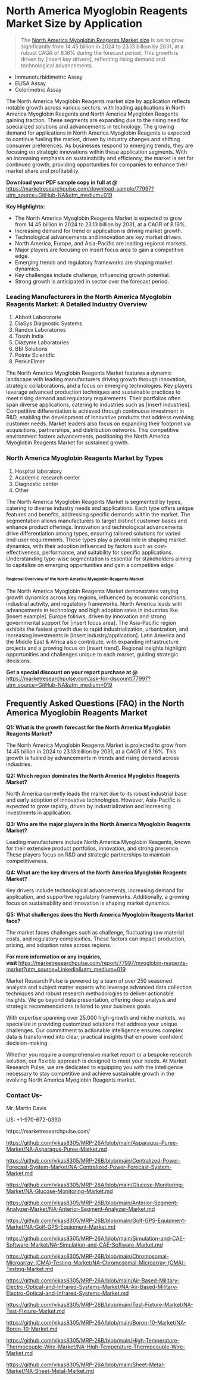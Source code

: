 
<h1>North America Myoglobin Reagents Market&nbsp;Size by Application</h1><blockquote><p>The <a href="https://marketresearchpulse.com/download-sample/77997?utm_source=GitHub-NA&amp;utm_medium=019">North America Myoglobin Reagents Market size</a> is set to grow significantly from 14.45 billion in 2024 to 23.13 billion by 2031, at a robust CAGR of 8.16% during the forecast period. This growth is driven by [insert key drivers], reflecting rising demand and technological advancements.</p></blockquote><ul><li>Immunoturbidimetric Assay<li> ELISA Assay<li> Colorimetric Assay</li></ul><p>The North America Myoglobin Reagents market size by application reflects notable growth across various sectors, with leading applications in North America Myoglobin Reagents and North America Myoglobin Reagents gaining traction. These segments are expanding due to the rising need for specialized solutions and advancements in technology. The growing demand for applications in North America Myoglobin Reagents is expected to continue fueling the market, driven by industry changes and shifting consumer preferences. As businesses respond to emerging trends, they are focusing on strategic innovations within these application segments. With an increasing emphasis on sustainability and efficiency, the market is set for continued growth, providing opportunities for companies to enhance their market share and profitability.</p><p><strong>Download your PDF sample copy in full at @ </strong><a href="https://marketresearchpulse.com/download-sample/77997?utm_source=GitHub-NA&amp;utm_medium=019">https://marketresearchpulse.com/download-sample/77997?utm_source=GitHub-NA&amp;utm_medium=019</a></p><p><strong>Key Highlights: </strong></p><ul><li>The North America Myoglobin Reagents Market is expected to grow from 14.45 billion in 2024 to 23.13 billion by 2031, at a CAGR of 8.16%.</li><li>Increasing demand for trend or application is driving market growth.</li><li>Technological advancements and innovation are key market drivers.</li><li>North America, Europe, and Asia-Pacific are leading regional markets.</li><li>Major players are focusing on insert focus area to gain a competitive edge.</li><li>Emerging trends and regulatory frameworks are shaping market dynamics.</li><li>Key challenges include challenge, influencing growth potential.</li><li>Strong growth is anticipated in sector over the forecast period.</li></ul><h3>Leading Manufacturers in the North America Myoglobin Reagents Market: A Detailed Industry Overview</h3><ol><li>Abbott Laboratorie</li><li>DiaSys Diagnostic Systems</li><li>Randox Laboratories</li><li>Tosoh India</li><li>Diazyme Laboratories</li><li>BBI Solutions</li><li>Pointe Scientific</li><li>PerkinElmer</li></ol><div class="flex max-w-full flex-col flex-grow"><div class="min-h-8 text-message flex w-full flex-col items-end gap-2 whitespace-normal break-words [.text-message+&amp;]:mt-5" dir="auto" data-message-author-role="assistant" data-message-id="fd8432e4-4910-450d-b182-61b7bfb0a01f" data-message-model-slug="gpt-4o"><div class="flex w-full flex-col gap-1 empty:hidden first:pt-[3px]"><div class="markdown prose w-full break-words dark:prose-invert light"><p>The North America Myoglobin Reagents Market features a dynamic landscape with leading manufacturers driving growth through innovation, strategic collaborations, and a focus on emerging technologies. Key players leverage advanced production techniques and sustainable practices to meet rising demand and regulatory requirements. Their portfolios often span diverse applications, catering to industries such as [insert industries]. Competitive differentiation is achieved through continuous investment in R&amp;D, enabling the development of innovative products that address evolving customer needs. Market leaders also focus on expanding their footprint via acquisitions, partnerships, and distribution networks. This competitive environment fosters advancements, positioning the North America Myoglobin Reagents Market for sustained growth.</p></div></div></div></div><h3>North America Myoglobin Reagents Market by Types</h3><ol><li>Hospital laboratory<li> Academic research center<li> Diagnostic center<li> Other</li></ol><div class="flex max-w-full flex-col flex-grow"><div class="min-h-8 text-message flex w-full flex-col items-end gap-2 whitespace-normal break-words [.text-message+&amp;]:mt-5" dir="auto" data-message-author-role="assistant" data-message-id="084470be-0bb7-4664-bddf-5156b4f41249" data-message-model-slug="gpt-4o-mini"><div class="flex w-full flex-col gap-1 empty:hidden first:pt-[3px]"><div class="markdown prose w-full break-words dark:prose-invert light"><p>The North America Myoglobin Reagents Market is segmented by types, catering to diverse industry needs and applications. Each type offers unique features and benefits, addressing specific demands within the market. The segmentation allows manufacturers to target distinct customer bases and enhance product offerings. Innovation and technological advancements drive differentiation among types, ensuring tailored solutions for varied end-user requirements. These types play a pivotal role in shaping market dynamics, with their adoption influenced by factors such as cost-effectiveness, performance, and suitability for specific applications. Understanding type-wise segmentation is essential for stakeholders aiming to capitalize on emerging opportunities and gain a competitive edge.</p></div></div></div></div><h3><span style="font-size: 11px;">Regional Overview of the North America Myoglobin Reagents Market</span></h3><div class="flex max-w-full flex-col flex-grow"><div class="min-h-8 text-message flex w-full flex-col items-end gap-2 whitespace-normal break-words [.text-message+&amp;]:mt-5" dir="auto" data-message-author-role="assistant" data-message-id="e9038762-ce64-4e30-91c9-9bd413514231" data-message-model-slug="gpt-4o-mini"><div class="flex w-full flex-col gap-1 empty:hidden first:pt-[3px]"><div class="markdown prose w-full break-words dark:prose-invert light"><p>The North America Myoglobin Reagents Market demonstrates varying growth dynamics across key regions, influenced by economic conditions, industrial activity, and regulatory frameworks. North America leads with advancements in technology and high adoption rates in industries like [insert example]. Europe follows, driven by innovation and strong governmental support for [insert focus area]. The Asia-Pacific region exhibits the fastest growth due to rapid industrialization, urbanization, and increasing investments in [insert industry/application]. Latin America and the Middle East &amp; Africa also contribute, with expanding infrastructure projects and a growing focus on [insert trend]. Regional insights highlight opportunities and challenges unique to each market, guiding strategic decisions.</p></div></div></div></div><p><strong>Get a special discount on your report purchase at @ </strong><a href="https://marketresearchpulse.com/ask-for-discount/77997?utm_source=GitHub-NA&amp;utm_medium=019">https://marketresearchpulse.com/ask-for-discount/77997?utm_source=GitHub-NA&amp;utm_medium=019</a></p><h2>Frequently Asked Questions (FAQ) in the North America Myoglobin Reagents Market</h2><p><strong>Q1: What is the growth forecast for the North America Myoglobin Reagents Market?</strong></p><p>The North America Myoglobin Reagents Market is projected to grow from 14.45 billion in 2024 to 23.13 billion by 2031, at a CAGR of 8.16%. This growth is fueled by advancements in trends and rising demand across industries.</p><p><strong>Q2: Which region dominates the North America Myoglobin Reagents Market?</strong></p><p>North America currently leads the market due to its robust industrial base and early adoption of innovative technologies. However, Asia-Pacific is expected to grow rapidly, driven by industrialization and increasing investments in application.</p><p><strong>Q3: Who are the major players in the North America Myoglobin Reagents Market?</strong></p><p>Leading manufacturers include North America Myoglobin Reagents, known for their extensive product portfolios, innovation, and strong presence. These players focus on R&amp;D and strategic partnerships to maintain competitiveness.</p><p><strong>Q4: What are the key drivers of the North America Myoglobin Reagents Market?</strong></p><p>Key drivers include technological advancements, increasing demand for application, and supportive regulatory frameworks. Additionally, a growing focus on sustainability and innovation is shaping market dynamics.</p><p><strong>Q5: What challenges does the North America Myoglobin Reagents Market face?</strong></p><p>The market faces challenges such as challenge, fluctuating raw material costs, and regulatory complexities. These factors can impact production, pricing, and adoption rates across regions.</p><p><strong>For more information or any inquiries, visit&nbsp;</strong><a href="https://marketresearchpulse.com/report/77997/myoglobin-reagents-market?utm_source=Linkedin&utm_medium=019">https://marketresearchpulse.com/report/77997/myoglobin-reagents-market?utm_source=Linkedin&utm_medium=019</a></p><p>Market Research Pulse is powered by a team of over 250 seasoned analysts and subject matter experts who leverage advanced data collection techniques and robust research methodologies to deliver actionable insights. We go beyond data presentation, offering deep analysis and strategic recommendations tailored to your business goals.</p><p>With expertise spanning over 25,000 high-growth and niche markets, we specialize in providing customized solutions that address your unique challenges. Our commitment to actionable intelligence ensures complex data is transformed into clear, practical insights that empower confident decision-making.</p><p>Whether you require a comprehensive market report or a bespoke research solution, our flexible approach is designed to meet your needs. At Market Research Pulse, we are dedicated to equipping you with the intelligence necessary to stay competitive and achieve sustainable growth in the evolving North America Myoglobin Reagents market.</p><h3><strong>Contact Us-</strong></h3><p>Mr. Martin Davis</p><p>US: +1-970-672-0390</p><p>https://marketresearchpulse.com/</p><p><a href="https://github.com/vikas8305/MRP-26A/blob/main/Asparagus-Puree-Market/NA-Asparagus-Puree-Market.md">https://github.com/vikas8305/MRP-26A/blob/main/Asparagus-Puree-Market/NA-Asparagus-Puree-Market.md</a></p><p><a href="https://github.com/vikas8305/MRP-26B/blob/main/Centralized-Power-Forecast-System-Market/NA-Centralized-Power-Forecast-System-Market.md">https://github.com/vikas8305/MRP-26B/blob/main/Centralized-Power-Forecast-System-Market/NA-Centralized-Power-Forecast-System-Market.md</a></p><p><a href="https://github.com/vikas8305/MRP-26A/blob/main/Glucose-Monitoring-Market/NA-Glucose-Monitoring-Market.md">https://github.com/vikas8305/MRP-26A/blob/main/Glucose-Monitoring-Market/NA-Glucose-Monitoring-Market.md</a></p><p><a href="https://github.com/vikas8305/MRP-26B/blob/main/Anterior-Segment-Analyzer-Market/NA-Anterior-Segment-Analyzer-Market.md">https://github.com/vikas8305/MRP-26B/blob/main/Anterior-Segment-Analyzer-Market/NA-Anterior-Segment-Analyzer-Market.md</a></p><p><a href="https://github.com/vikas8305/MRP-26B/blob/main/Golf-GPS-Equipment-Market/NA-Golf-GPS-Equipment-Market.md">https://github.com/vikas8305/MRP-26B/blob/main/Golf-GPS-Equipment-Market/NA-Golf-GPS-Equipment-Market.md</a></p><p><a href="https://github.com/vikas8305/MRP-26A/blob/main/Simulation-and-CAE-Software-Market/NA-Simulation-and-CAE-Software-Market.md">https://github.com/vikas8305/MRP-26A/blob/main/Simulation-and-CAE-Software-Market/NA-Simulation-and-CAE-Software-Market.md</a></p><p><a href="https://github.com/vikas8305/MRP-26B/blob/main/Chromosomal-Microarray-(CMA)-Testing-Market/NA-Chromosomal-Microarray-(CMA)-Testing-Market.md">https://github.com/vikas8305/MRP-26B/blob/main/Chromosomal-Microarray-(CMA)-Testing-Market/NA-Chromosomal-Microarray-(CMA)-Testing-Market.md</a></p><p><a href="https://github.com/vikas8305/MRP-26A/blob/main/Air-Based-Military-Electro-Optical-and-Infrared-Systems-Market/NA-Air-Based-Military-Electro-Optical-and-Infrared-Systems-Market.md">https://github.com/vikas8305/MRP-26A/blob/main/Air-Based-Military-Electro-Optical-and-Infrared-Systems-Market/NA-Air-Based-Military-Electro-Optical-and-Infrared-Systems-Market.md</a></p><p><a href="https://github.com/vikas8305/MRP-26B/blob/main/Test-Fixture-Market/NA-Test-Fixture-Market.md">https://github.com/vikas8305/MRP-26B/blob/main/Test-Fixture-Market/NA-Test-Fixture-Market.md</a></p><p><a href="https://github.com/vikas8305/MRP-26A/blob/main/Boron-10-Market/NA-Boron-10-Market.md">https://github.com/vikas8305/MRP-26A/blob/main/Boron-10-Market/NA-Boron-10-Market.md</a></p><p><a href="https://github.com/vikas8305/MRP-26B/blob/main/High-Temperature-Thermocouple-Wire-Market/NA-High-Temperature-Thermocouple-Wire-Market.md">https://github.com/vikas8305/MRP-26B/blob/main/High-Temperature-Thermocouple-Wire-Market/NA-High-Temperature-Thermocouple-Wire-Market.md</a></p><p><a href="https://github.com/vikas8305/MRP-26A/blob/main/Sheet-Metal-Market/NA-Sheet-Metal-Market.md">https://github.com/vikas8305/MRP-26A/blob/main/Sheet-Metal-Market/NA-Sheet-Metal-Market.md</a></p>

